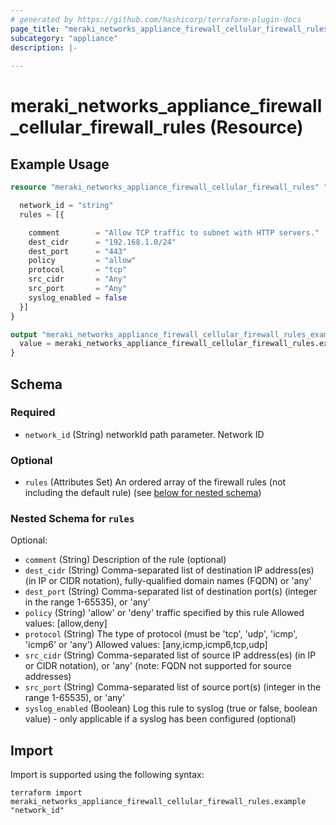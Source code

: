 ```yaml
---
# generated by https://github.com/hashicorp/terraform-plugin-docs
page_title: "meraki_networks_appliance_firewall_cellular_firewall_rules Resource - terraform-provider-meraki"
subcategory: "appliance"
description: |-
  
---
```


# meraki_networks_appliance_firewall_cellular_firewall_rules (Resource)



## Example Usage

```terraform
resource "meraki_networks_appliance_firewall_cellular_firewall_rules" "example" {

  network_id = "string"
  rules = [{

    comment        = "Allow TCP traffic to subnet with HTTP servers."
    dest_cidr      = "192.168.1.0/24"
    dest_port      = "443"
    policy         = "allow"
    protocol       = "tcp"
    src_cidr       = "Any"
    src_port       = "Any"
    syslog_enabled = false
  }]
}

output "meraki_networks_appliance_firewall_cellular_firewall_rules_example" {
  value = meraki_networks_appliance_firewall_cellular_firewall_rules.example
}
```

<!-- schema generated by tfplugindocs -->
## Schema

### Required

- `network_id` (String) networkId path parameter. Network ID

### Optional

- `rules` (Attributes Set) An ordered array of the firewall rules (not including the default rule) (see [below for nested schema](#nestedatt--rules))

<a id="nestedatt--rules"></a>
### Nested Schema for `rules`

Optional:

- `comment` (String) Description of the rule (optional)
- `dest_cidr` (String) Comma-separated list of destination IP address(es) (in IP or CIDR notation), fully-qualified domain names (FQDN) or 'any'
- `dest_port` (String) Comma-separated list of destination port(s) (integer in the range 1-65535), or 'any'
- `policy` (String) 'allow' or 'deny' traffic specified by this rule
                                        Allowed values: [allow,deny]
- `protocol` (String) The type of protocol (must be 'tcp', 'udp', 'icmp', 'icmp6' or 'any')
                                        Allowed values: [any,icmp,icmp6,tcp,udp]
- `src_cidr` (String) Comma-separated list of source IP address(es) (in IP or CIDR notation), or 'any' (note: FQDN not supported for source addresses)
- `src_port` (String) Comma-separated list of source port(s) (integer in the range 1-65535), or 'any'
- `syslog_enabled` (Boolean) Log this rule to syslog (true or false, boolean value) - only applicable if a syslog has been configured (optional)

## Import

Import is supported using the following syntax:

```shell
terraform import meraki_networks_appliance_firewall_cellular_firewall_rules.example "network_id"
```
